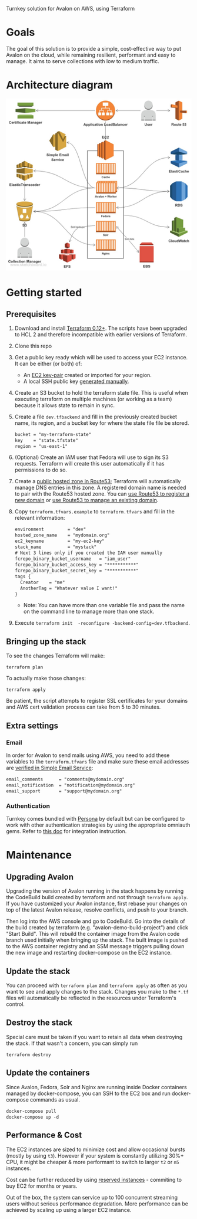 Turnkey solution for Avalon on AWS, using Terraform

# Goals

The goal of this solution is to provide a simple, cost-effective way to put Avalon on the cloud, while remaining resilient, performant and easy to manage. It aims to serve collections with low to medium traffic.

# Architecture diagram
![](diagram.jpg)

# Getting started
## Prerequisites

1. Download and install [Terraform 0.12+](https://www.terraform.io/downloads.html). The scripts have been upgraded to HCL 2 and therefore incompatible with earlier versions of Terraform.
1. Clone this repo
1. Get a public key ready which will be used to access your EC2 instance. It can be either (or both) of:
    * An [EC2 key-pair](http://docs.aws.amazon.com/AWSEC2/latest/UserGuide/ec2-key-pairs.html) created or imported for your region.
    * A local SSH public key [generated manually](https://git-scm.com/book/en/v2/Git-on-the-Server-Generating-Your-SSH-Public-Key).
1. Create an S3 bucket to hold the terraform state file. This is useful when
    executing terraform on multiple machines (or working as a team) because it allows state to remain in sync. 
1. Create a file `dev.tfbackend` and fill in the previously created bucket name, its region, and a bucket key for where the state file file be stored.

    ```
    bucket = "my-terraform-state"
    key    = "state.tfstate"
    region = "us-east-1"
    ````
1. (Optional) Create an IAM user that Fedora will use to sign its S3 requests. Terraform will create this user automatically if it has permissions to do so.
1. Create a [public hosted zone in Route53](http://docs.aws.amazon.com/Route53/latest/DeveloperGuide/CreatingHostedZone.html); Terraform will automatically manage DNS entries in this zone. A registered domain name is needed to pair with the Route53 hosted zone. You can [use Route53 to register a new domain](http://docs.aws.amazon.com/Route53/latest/DeveloperGuide/domain-register.html) or [use Route53 to manage an existing domain](http://docs.aws.amazon.com/Route53/latest/DeveloperGuide/MigratingDNS.html).
1. Copy `terraform.tfvars.example` to `terraform.tfvars` and fill in the relevant information:
    ```
    environment         = "dev"
    hosted_zone_name    = "mydomain.org"
    ec2_keyname         = "my-ec2-key"
    stack_name          = "mystack"
    # Next 3 lines only if you created the IAM user manually
    fcrepo_binary_bucket_username   = "iam_user"
    fcrepo_binary_bucket_access_key = "***********"
    fcrepo_binary_bucket_secret_key = "***********"
    tags {
      Creator    = "me"
      AnotherTag = "Whatever value I want!"
    }
    ```
    * Note: You can have more than one variable file and pass the name on the command line to manage more than one stack.
1. Execute `terraform init  -reconfigure -backend-config=dev.tfbackend`.

## Bringing up the stack

To see the changes Terraform will make:

    terraform plan

To actually make those changes:

    terraform apply

Be patient, the script attempts to register SSL certificates for your domains and AWS cert validation process can take from 5 to 30 minutes.

## Extra settings

### Email

In order for Avalon to send mails using AWS, you need to add these variables to the `terraform.tfvars` file and make sure these email addresses are [verified in Simple Email Service](https://docs.aws.amazon.com/ses/latest/DeveloperGuide/verify-email-addresses.html):

    email_comments      = "comments@mydomain.org"
    email_notification  = "notification@mydomain.org"
    email_support       = "support@mydomain.org"

### Authentication

Turnkey comes bundled with [Persona](https://github.com/samvera-labs/samvera-persona) by default but can be configured to work with other authentication strategies by using the appropriate omniauth gems. Refer to [this doc](https://samvera.atlassian.net/wiki/spaces/AVALON/pages/1957954771/Manual+Installation+Instructions#ManualInstallationInstructions-AuthenticationStrategy) for integration instruction.

# Maintenance

## Upgrading Avalon
Upgrading the version of Avalon running in the stack happens by running the CodeBuild build created by terraform and not through `terraform apply`.  If you have customized your Avalon instance, first rebase your changes on top of the latest Avalon release, resolve conflicts, and push to your branch.

Then log into the AWS console and go to CodeBuild.  Go into the details of the build created by terraform (e.g. "avalon-demo-build-project") and click "Start Build".  This will rebuild the container image from the Avalon code branch used initially when bringing up the stack.  The built image is pushed to the AWS container registry and an SSM message triggers pulling down the new image and restarting docker-compose on the EC2 instance.


## Update the stack
You can proceed with `terraform plan` and `terraform apply` as often as you want to see and apply changes to the
stack. Changes you make to the `*.tf` files  will automatically be reflected in the resources under Terraform's
control.

## Destroy the stack
Special care must be taken if you want to retain all data when destroying the stack. If that wasn't a concern, you can simply run
    
    terraform destroy

## Update the containers
Since Avalon, Fedora, Solr and Nginx are running inside Docker containers managed by docker-compose, you can SSH to the EC2 box and run docker-compose commands as usual.

    docker-compose pull
    docker-compose up -d

## Performance & Cost
The EC2 instances are sized to minimize cost and allow occasional bursts (mostly by using `t3`). However if your system is constantly utilizing 30%+ CPU, it might be cheaper & more performant to switch to larger `t2` or `m5` instances.

Cost can be further reduced by using [reserved instances](https://aws.amazon.com/ec2/pricing/reserved-instances/pricing/) - commiting to buy EC2 for months or years.

Out of the box, the system can service up to 100 concurrent streaming users without serious performance degradation. More performance can be achieved by scaling up using a larger EC2 instance.
